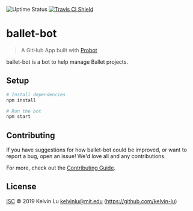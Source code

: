 ![Uptime Status](https://img.shields.io/uptimerobot/status/m784006190-b0fa1300848e931654e56628)
[![Travis CI Shield](https://travis-ci.org/HDI-Project/ballet-bot.svg?branch=master)](https://travis-ci.org/HDI-Project/ballet-bot)

# ballet-bot

> A GitHub App built with [Probot](https://github.com/probot/probot)

ballet-bot is a bot to help manage Ballet projects.

## Setup

```sh
# Install dependencies
npm install

# Run the bot
npm start
```

## Contributing

If you have suggestions for how ballet-bot could be improved, or want to report a bug, open an issue! We'd love all and any contributions.

For more, check out the [Contributing Guide](CONTRIBUTING.md).

## License

[ISC](LICENSE) © 2019 Kelvin Lu <kelvinlu@mit.edu> (https://github.com/kelvin-lu)
